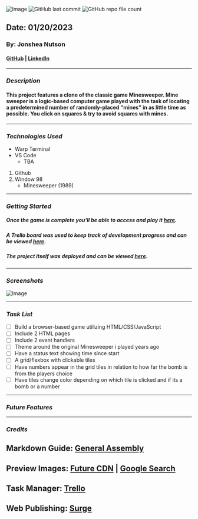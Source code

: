 ![Image](./%F0%9F%92%A3Mine_Sweeper%F0%9F%92%A3.png)
![GitHub last commit](https://img.shields.io/github/last-commit/yuurierusan/Mine_Sweeper)
![GitHub repo file count](https://img.shields.io/github/directory-file-count/yuurierusan/Mine_Sweeper)

## Date: 01/20/2023

### By: Jonshea Nutson

#### [GitHub](https://github.com/yuurierusan) | [LinkedIn](https://linkedin.com/jonshean)

---

### **_Description_**

#### This project features a clone of the classic game Minesweeper. Mine sweeper is a logic-based computer game played with the task of locating a predetermined number of randomly-placed "mines" in as little time as possible. You click on squares & try to avoid squares with mines.

---

### **_Technologies Used_**

-   Warp Terminal
-   VS Code
    -   TBA

1. Github
2. Window 98
    - Minesweeper (1989)

---

### **_Getting Started_**

##### Once the game is complete you'll be able to access and play it [here](mine_sweeper.surge.sh).

##### A Trello board was used to keep track of development progress and can be viewed [here](https://trello.com/invite/b/Mj5DHgBr/ATTIb4dc15ec67bb081751fae57d9b1b95890E937067/minesweeper).

##### The project itself was deployed and can be viewed [here](https://github.com/yuurierusan/Mine_Sweeper).

---

### **_Screenshots_**

![Image](https://cdn.mos.cms.futurecdn.net/f873f2282e16faeebdb4a09e2f3cef32-1920-80.jpg.webp)

---

### **_Task List_**

-   [ ] Build a browser-based game utilizing HTML/CSS/JavaScript
-   [ ] Include 2 HTML pages
-   [ ] Include 2 event handlers
-   [ ] Theme around the original Minesweeper i played years ago
-   [ ] Have a status text showing time since start
-   [ ] A grid/flexbox with clickable tiles
-   [ ] Have numbers appear in the grid tiles in relation to how far the bomb is from the players choice
-   [ ] Have tiles change color depending on which tile is clicked and if its a bomb or a number

---

### **_Future Features_**

---

### **_Credits_**

## Markdown Guide: [General Assembly](https://github.com/yuurierusan/u1_hw_markdown)

## Preview Images: [Future CDN](https://cdn.mos.cms.futurecdn.net/f873f2282e16faeebdb4a09e2f3cef32-1920-80.jpg.webp) | [Google Search](https://google.com)

## Task Manager: [Trello](https://trello.com/)

## Web Publishing: [Surge](https://surge.sh)
